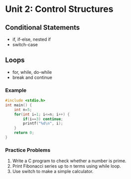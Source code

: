 # Unit 2: Control Structures

## Conditional Statements
- if, if-else, nested if
- switch-case

## Loops
- for, while, do-while
- break and continue

### Example
```c
#include <stdio.h>
int main() {
    int n=5;
    for(int i=1; i<=n; i++) {
        if(i==3) continue;
        printf("%d\n", i);
    }
    return 0;
}
```

### Practice Problems
1. Write a C program to check whether a number is prime.
2. Print Fibonacci series up to n terms using while loop.
3. Use switch to make a simple calculator.
